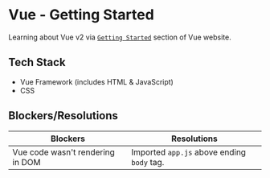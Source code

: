 # Vue - Getting Started

Learning about Vue v2 via [`Getting Started`](https://vuejs.org/v2/guide/) section of Vue website.

## Tech Stack
- Vue Framework (includes HTML & JavaScript)
- CSS

## Blockers/Resolutions
| Blockers | Resolutions |
|----------|-------------|
| Vue code wasn't rendering in DOM | Imported `app.js` above ending `body` tag.